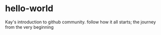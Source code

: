 # hello-world
Kay's introduction to github community. follow how it all starts; the journey from the very beginning

